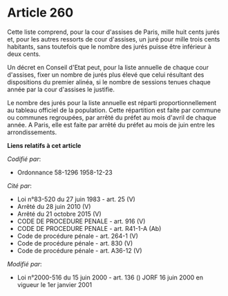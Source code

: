 # Article 260

Cette liste comprend, pour la cour d'assises de Paris, mille huit cents jurés et, pour les autres ressorts de cour d'assises,
un juré pour mille trois cents habitants, sans toutefois que le nombre des jurés puisse être inférieur à deux cents.

Un décret en Conseil d'Etat peut, pour la liste annuelle de chaque cour d'assises, fixer un nombre de jurés plus élevé que
celui résultant des dispositions du premier alinéa, si le nombre de sessions tenues chaque année par la cour d'assises le
justifie.

Le nombre des jurés pour la liste annuelle est réparti proportionnellement au tableau officiel de la population. Cette
répartition est faite par commune ou communes regroupées, par arrêté du préfet au mois d'avril de chaque année. A Paris, elle
est faite par arrêté du préfet au mois de juin entre les arrondissements.

**Liens relatifs à cet article**

_Codifié par_:

  - Ordonnance 58-1296 1958-12-23

_Cité par_:

  - Loi n°83-520 du 27 juin 1983 - art. 25 (V)
  - Arrêté du 28 juin 2010 (V)
  - Arrêté du 21 octobre 2015 (V)
  - CODE DE PROCEDURE PENALE - art. 916 (V)
  - CODE DE PROCEDURE PENALE - art. R41-1-A (Ab)
  - Code de procédure pénale - art. 264-1 (V)
  - Code de procédure pénale - art. 830 (V)
  - Code de procédure pénale - art. A36-12 (V)

_Modifié par_:

  - Loi n°2000-516 du 15 juin 2000 - art. 136 () JORF 16 juin 2000 en vigueur le 1er janvier 2001
